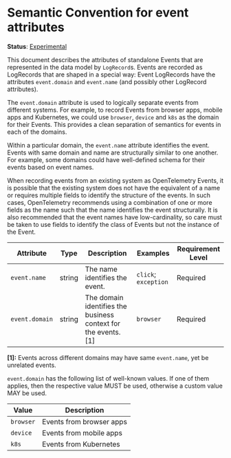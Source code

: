 # Semantic Convention for event attributes

**Status**: [Experimental](../../document-status.md)

This document describes the attributes of standalone Events that are represented
in the data model by `LogRecord`s. Events are recorded as LogRecords that are shaped
in a special way: Event LogRecords have the attributes `event.domain`
and `event.name` (and possibly other LogRecord attributes).

The `event.domain` attribute is used to logically separate events from different
systems. For example, to record Events from browser apps, mobile apps and
Kubernetes, we could use `browser`, `device` and `k8s` as the domain for their
Events. This provides a clean separation of semantics for events in each of the
domains.

Within a particular domain, the `event.name` attribute identifies the event.
Events with same domain and name are structurally similar to one another. For
example, some domains could have well-defined schema for their events based on
event names.

When recording events from an existing system as OpenTelemetry Events, it is
possible that the existing system does not have the equivalent of a name or
requires multiple fields to identify the structure of the events. In such cases,
OpenTelemetry recommends using a combination of one or more fields as the name
such that the name identifies the event structurally. It is also recommended that
the event names have low-cardinality, so care must be taken to use fields
to identify the class of Events but not the instance of the Event.

<!-- semconv event -->
| Attribute  | Type | Description  | Examples  | Requirement Level |
|---|---|---|---|---|
| `event.name` | string | The name identifies the event. | `click`; `exception` | Required |
| `event.domain` | string | The domain identifies the business context for the events. [1] | `browser` | Required |

**[1]:** Events across different domains may have same `event.name`, yet be
unrelated events.

`event.domain` has the following list of well-known values. If one of them applies, then the respective value MUST be used, otherwise a custom value MAY be used.

| Value  | Description |
|---|---|
| `browser` | Events from browser apps |
| `device` | Events from mobile apps |
| `k8s` | Events from Kubernetes |
<!-- endsemconv -->

